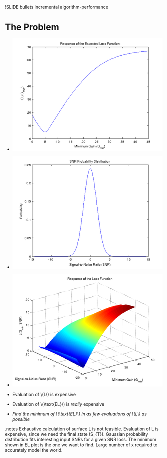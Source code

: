 !SLIDE bullets incremental algorithm-performance

<script type="text/javascript">
  $('.algorithm-performance').bind('showoff:show', algorithmPerformanceSetup);
</script>

# The Problem
* ![Expected Loss Function Response](expected-loss-function-response.png)

* ![Probability Distribution](snr-probabilities.png)

* ![Loss Function Response](loss-function-response.png)

* Evaluation of \\(L\\) is expensive

* Evaluation of \\(\text{EL}\\) is _really_ expensive

* _Find the minimum of \\(\text{EL}\\) in as few evaluations of \\(L\\) as possible_

.notes Exhaustive calculation of surface L is not feasible. Evaluation of L is expensive, since we need the final state \(S_{T}\). Gaussian probability distribution fits interesting input SNRs for a given SNR loss. The minimum shown in EL plot is the one we want to find. Large number of x required to accurately model the world.
